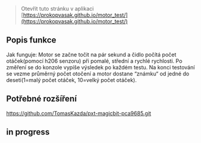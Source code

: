 
> Otevřít tuto stránku v aplikaci [https://prokopvasak.github.io/motor_test/](https://prokopvasak.github.io/motor_test/)

## Popis funkce

Jak funguje: Motor se začne točit na pár sekund a čidlo počítá počet otáček(pomocí h206 senzoru) při pomalé, střední a rychlé rychlosti. Po změření se do konzole vypíše výsledek po každém testu. Na konci testování se vezme průměrný počet otočení a motor dostane “známku“ od jedné do deseti(1=malý počet otáček, 10=velký počet otáček).

## Potřebné rozšíření

https://github.com/TomasKazda/pxt-magicbit-pca9685.git

## in progress

